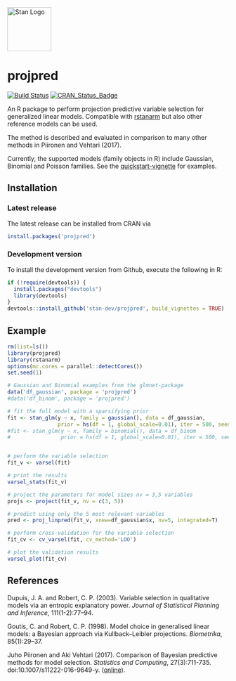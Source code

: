 <a href="http://mc-stan.org">
<img src="https://raw.githubusercontent.com/stan-dev/logos/master/logo.png" width=100 alt="Stan Logo"/>
</a>

# projpred

[![Build Status](https://travis-ci.org/stan-dev/projpred.svg?branch=master)](https://travis-ci.org/stan-dev/projpred)
[![CRAN_Status_Badge](http://www.r-pkg.org/badges/version/projpred?color=blue)](http://cran.r-project.org/web/packages/projpred)

An R package to perform projection predictive variable selection for generalized linear models. Compatible with [rstanarm][] but also other reference models can be used. 

The method is described and evaluated in comparison to many other methods in Piironen and Vehtari (2017). 

Currently, the supported models (family objects in R) include Gaussian, Binomial and Poisson families. See the [quickstart-vignette][] for examples.



## Installation

### Latest release

The latest release can be installed from CRAN via

```R
install.packages('projpred')
```

### Development version

To install the  development version from Github, execute the following in R:

```R
if (!require(devtools)) {
  install.packages("devtools")
  library(devtools)
}
devtools::install_github('stan-dev/projpred', build_vignettes = TRUE)
```
    
## Example

```R
rm(list=ls())
library(projpred)
library(rstanarm)
options(mc.cores = parallel::detectCores())
set.seed(1)

# Gaussian and Binomial examples from the glmnet-package
data('df_gaussian', package = 'projpred')
#data('df_binom', package = 'projpred')

# fit the full model with a sparsifying prior
fit <- stan_glm(y ~ x, family = gaussian(), data = df_gaussian,
                prior = hs(df = 1, global_scale=0.01), iter = 500, seed = 1)
#fit <- stan_glm(y ~ x, family = binomial(), data = df_binom
#                prior = hs(df = 1, global_scale=0.01), iter = 500, seed = 1)


# perform the variable selection
fit_v <- varsel(fit)

# print the results
varsel_stats(fit_v)

# project the parameters for model sizes nv = 3,5 variables 
projs <- project(fit_v, nv = c(3, 5))

# predict using only the 5 most relevant variables
pred <- proj_linpred(fit_v, xnew=df_gaussian$x, nv=5, integrated=T)

# perform cross-validation for the variable selection
fit_cv <- cv_varsel(fit, cv_method='LOO')

# plot the validation results 
varsel_plot(fit_cv)
```


## References

Dupuis, J. A. and Robert, C. P. (2003). Variable selection in qualitative models via an entropic explanatory power. *Journal of Statistical Planning and Inference*, 111(1-2):77–94.

Goutis, C. and Robert, C. P. (1998). Model choice in generalised linear models: a Bayesian approach via Kullback–Leibler projections. *Biometrika*, 85(1):29–37.

Juho Piironen and Aki Vehtari (2017). Comparison of Bayesian predictive methods for model selection. *Statistics and Computing*, 27(3):711-735. doi:10.1007/s11222-016-9649-y. ([online][piironenvehtari]).


  [rstanarm]: https://github.com/stan-dev/rstanarm
  [piironenvehtari]: https://link.springer.com/article/10.1007/s11222-016-9649-y
  [quickstart-vignette]: https://htmlpreview.github.io/?https://github.com/stan-dev/projpred/blob/master/vignettes/quickstart.html

